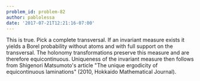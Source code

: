 ```yaml
---
problem_id: problem-82
author: pablolessa
date: '2017-07-21T12:21:16-07:00'
---
```

This is true. Pick a complete transversal. If an invariant measure exists it
yields a Borel probability without atoms and with full support on the
transversal. The holonomy transformations preserve this measure and are
therefore equicontinuous. Uniqueness of the invariant measure then follows
from Shigenori Matsumoto's article "The unique ergodicity of equicontinuous
laminations" (2010, Hokkaido Mathematical Journal).

